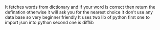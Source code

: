 It fetches words from dictionary and if your word is correct then return the defination otherwise it will ask you for the nearest choice
It don't use any data base so very beginner friendly
It uses two lib of python first one to import json into python second one is difflib 
